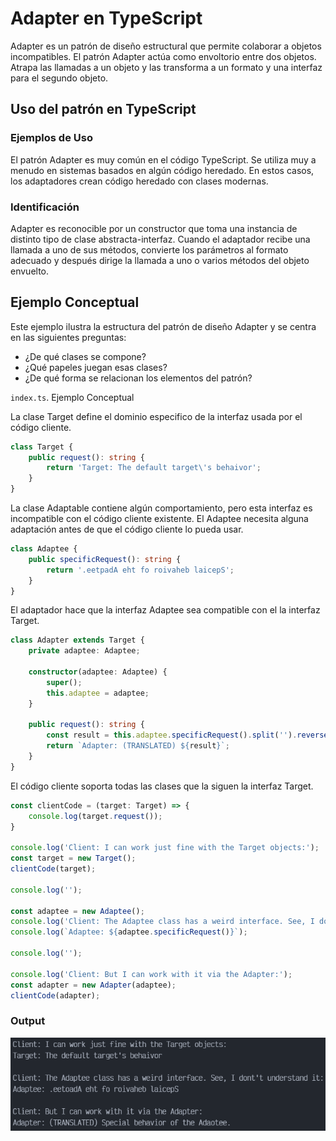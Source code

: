 # Adapter en TypeScript

Adapter es un patrón de diseño estructural que permite colaborar a objetos incompatibles. El patrón Adapter actúa como envoltorio entre dos objetos. Atrapa las llamadas a un objeto y las transforma a un formato y una interfaz para el segundo objeto.

## Uso del patrón en TypeScript

### Ejemplos de Uso

El patrón Adapter es muy común en el código TypeScript. Se utiliza muy a menudo en sistemas basados en algún código heredado. En estos casos, los adaptadores crean código heredado con clases modernas.

### Identificación

Adapter es reconocible por un constructor que toma una instancia de distinto tipo de clase abstracta-interfaz. Cuando el adaptador recibe una llamada a uno de sus métodos, convierte los parámetros al formato adecuado y después dirige la llamada a uno o varios métodos del objeto envuelto.

## Ejemplo Conceptual

Este ejemplo ilustra la estructura del patrón de diseño Adapter y se centra en las siguientes preguntas:

- ¿De qué clases se compone?
- ¿Qué papeles juegan esas clases?
- ¿De qué forma se relacionan los elementos del patrón?

`index.ts`. Ejemplo Conceptual

La clase Target define el dominio especifico de la interfaz usada por el código cliente.

```ts
class Target {
    public request(): string {
        return 'Target: The default target\'s behaivor';
    }
}
```

La clase Adaptable contiene algún comportamiento, pero esta interfaz es incompatible con el código cliente existente. El Adaptee necesita alguna adaptación antes de que el código cliente lo pueda usar.

```ts
class Adaptee {
    public specificRequest(): string {
        return '.eetpadA eht fo roivaheb laicepS';
    }
}
```

El adaptador hace que la interfaz Adaptee sea compatible con el la interfaz Target.

```ts
class Adapter extends Target {
    private adaptee: Adaptee;

    constructor(adaptee: Adaptee) {
        super();
        this.adaptee = adaptee;
    }

    public request(): string {
        const result = this.adaptee.specificRequest().split('').reverse().join('');
        return `Adapter: (TRANSLATED) ${result}`;
    }
}
```

El código cliente soporta todas las clases que la siguen la interfaz Target.

```ts
const clientCode = (target: Target) => {
    console.log(target.request());
}

console.log('Client: I can work just fine with the Target objects:');
const target = new Target();
clientCode(target);

console.log('');

const adaptee = new Adaptee();
console.log('Client: The Adaptee class has a weird interface. See, I dont\'t understand it:');
console.log(`Adaptee: ${adaptee.specificRequest()}`);

console.log('');

console.log('Client: But I can work with it via the Adapter:');
const adapter = new Adapter(adaptee);
clientCode(adapter);
```

### Output

![out](../../../Z-IMG/adapter-12.png)
